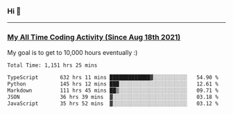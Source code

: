 ### Hi 🙂

---

### <a href="https://wakatime.com/@Eroxl">My All Time Coding Activity (Since Aug 18th 2021)</a>
My goal is to get to 10,000 hours eventually :)
<!--START_SECTION:waka-->

```txt
Total Time: 1,151 hrs 25 mins

TypeScript       632 hrs 11 mins █████████████▓░░░░░░░░░░░   54.90 %
Python           145 hrs 12 mins ███░░░░░░░░░░░░░░░░░░░░░░   12.61 %
Markdown         111 hrs 45 mins ██▒░░░░░░░░░░░░░░░░░░░░░░   09.71 %
JSON             36 hrs 39 mins  ▓░░░░░░░░░░░░░░░░░░░░░░░░   03.18 %
JavaScript       35 hrs 52 mins  ▓░░░░░░░░░░░░░░░░░░░░░░░░   03.12 %
```

<!--END_SECTION:waka-->
